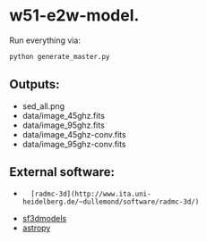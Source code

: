 # w51-e2w-model.

Run everything via:

```bash
python generate_master.py
```

## Outputs:
*	sed_all.png
*	data/image_45ghz.fits
*	data/image_95ghz.fits
*	data/image_45ghz-conv.fits
*	data/image_95ghz-conv.fits

## External software:
*       [radmc-3d](http://www.ita.uni-heidelberg.de/~dullemond/software/radmc-3d/)
*	[sf3dmodels](https://star-forming-regions.readthedocs.io/en/latest/)
* 	[astropy](http://www.astropy.org/)